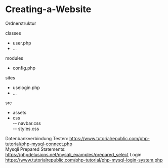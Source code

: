 # Creating-a-Website

Ordnerstruktur

classes  
- user.php  
- ...  

modules  
- config.php 

sites  
- uselogin.php  
- ...  

src  
- assets  
- css  
 -- navbar.css  
 -- styles.css


Datenbankverbindung Testen: https://www.tutorialrepublic.com/php-tutorial/php-mysql-connect.php  
Mysqli Prepared Statements: https://phpdelusions.net/mysqli_examples/prepared_select
Login https://www.tutorialrepublic.com/php-tutorial/php-mysql-login-system.php
